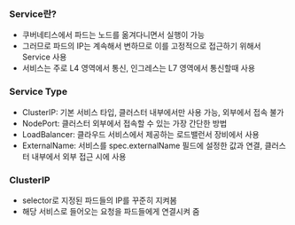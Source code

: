 ### Service란?
- 쿠버네티스에서 파드는 노드를 옮겨다니면서 실행이 가능
- 그러므로 파드의 IP는 계속해서 변하므로 이를 고정적으로 접근하기 위해서 Service 사용
- 서비스는 주로 L4 영역에서 통신, 인그레스는 L7 영역에서 통신할때 사용

### Service Type
- ClusterIP: 기본 서비스 타입, 클러스터 내부에서만 사용 가능, 외부에서 접속 불가
- NodePort: 클러스터 외부에서 접속할 수 있는 가장 간단한 방법
- LoadBalancer: 클라우드 서비스에서 제공하는 로드밸런서 장비에서 사용
- ExternalName: 서비스를 spec.externalName 필드에 설정한 값과 연결, 클러스터 내부에서 외부 접근 시에 사용

### ClusterIP
- selector로 지정된 파드들의 IP를 꾸준히 지켜봄
- 해당 서비스로 들어오는 요청을 파드들에게 연결시켜 줌
